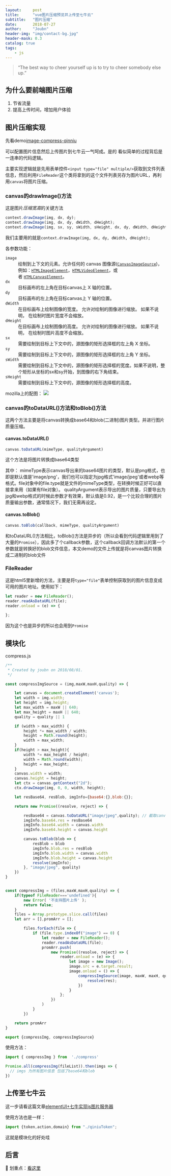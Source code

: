```yaml
---
layout:     post
title:      "vue图片压缩预览并上传至七牛云"
subtitle:   "图片压缩"
date:       2018-07-27
author:     "Joubn"
header-img: "img/contact-bg.jpg"
header-mask: 0.3
catalog: true
tags:
    - js
---
```


> “The best way to cheer yourself up is to try to cheer somebody else up.”

## 为什么要前端图片压缩

1. 节省流量
2. 提高上传时间，增加用户体验

## 图片压缩实现

先看demo[image-compress-qinniu](http://static.joubn.com/2018-07-27-image-compress-qiniu/index.html)

可以配置图片信息然后上传图片到七牛云一气呵成。是的 看似简单的过程背后是一连串的代码逻辑。

主要实现逻辑就是先用表单控件`<input type="file" multiple/>`获取到文件列表信息，然后利用`FileReader`这个类将拿到的这个文件列表另存为图片URL，再利用`canvas`将图片压缩。

### canvas的drawImage()方法

这是图片*压缩宽高*的关键方法

```js
context.drawImage(img, dx, dy);
context.drawImage(img, dx, dy, dWidth, dHeight);
context.drawImage(img, sx, sy, sWidth, sHeight, dx, dy, dWidth, dHeight);
```
我们主要用的就是`context.drawImage(img, dx, dy, dWidth, dHeight);`

各参数功能：
<dl>
 <dt><code>image</code></dt>
 <dd>绘制到上下文的元素。允许任何的 canvas 图像源(<a href="/zh-CN/docs/Web/API/CanvasImageSource" title="CanvasImageSource&nbsp;是一个辅助类型，描述下面类型的任何一个对象：HTMLImageElement, HTMLVideoElement, HTMLCanvasElement, CanvasRenderingContext2D, 或&nbsp;ImageBitmap."><code>CanvasImageSource</code></a>)，例如：<a href="/zh-CN/docs/Web/API/HTMLImageElement" title="HTMLImageElement&nbsp;接口提供了特别的属性和方法 (在常规的&nbsp;HTMLElement之外,它也能通过继承使用)来操纵 <img> 元素的布局和图像."><code>HTMLImageElement</code></a>，<a href="/zh-CN/docs/Web/API/HTMLVideoElement" title="HTMLVideoElement&nbsp;接口提供了用于操作视频对象的特殊属性和方法。它同时还继承了HTMLMediaElement 和 HTMLElement&nbsp;的属性与方法。"><code>HTMLVideoElement</code></a>，或者&nbsp;<a href="/zh-CN/docs/Web/API/HTMLCanvasElement" title="DOM canvas元素暴露了HTMLCanvasElement接口,该接口提供了用来操作一个canvas元素布局和呈现的属性和方法.HTMLCanvasElement接口继承了element接口的属性和方法."><code>HTMLCanvasElement</code></a>。</dd>
 <dt><code>dx</code></dt>
 <dd>目标画布的左上角在目标canvas上&nbsp;X 轴的位置。</dd>
 <dt><code>dy</code></dt>
 <dd>目标画布的左上角在目标canvas上&nbsp;Y 轴的位置。</dd>
 <dt><code>dWidth</code></dt>
 <dd>在目标画布上绘制图像的宽度。 允许对绘制的图像进行缩放。 如果不说明， 在绘制时图片宽度不会缩放。</dd>
 <dt><code>dHeight</code></dt>
 <dd>在目标画布上绘制图像的高度。&nbsp;允许对绘制的图像进行缩放。 如果不说明， 在绘制时图片高度不会缩放。</dd>
 <dt><code>sx</code></dt>
 <dd>需要绘制到目标上下文中的，源图像的矩形选择框的左上角 X 坐标。</dd>
 <dt><code>sy</code></dt>
 <dd>需要绘制到目标上下文中的，源图像的矩形选择框的左上角 Y 坐标。</dd>
 <dt><code>sWidth</code></dt>
 <dd>需要绘制到目标上下文中的，源图像的矩形选择框的宽度。如果不说明，整个矩形从坐标的sx和sy开始，到图像的右下角结束。</dd>
 <dt><code>sHeight</code></dt>
 <dd>需要绘制到目标上下文中的，源图像的矩形选择框的高度。</dd>
</dl>

mozilla上的配图：
![](http://pbafbo2ye.bkt.clouddn.com/Frp1lrVSll6c2dN7LcrCJlBzq_Kb)

### canvas的toDataURL()方法和toBlob()方法

这两个方法主要是将canvas转换成base64和blob(二进制)图片类型。并进行图片质量压缩。
#### canvas.toDataURL() 

```js
canvas.toDataURL(mimeType, qualityArgument)
```
这个方法是将图片转换成base64类型

其中：
mimeType表示canvas导出来的base64图片的类型，默认是png格式，也即是默认值是'image/png'，我们也可以指定为jpg格式'image/jpeg'或者webp等格式。file对象中的file.type就是文件的mimeType类型，在转换时候正好可以直接拿来用（如果有file对象）。
qualityArgument表示导出的图片质量，只要导出为jpg和webp格式的时候此参数才有效果，默认值是0.92，是一个比较合理的图片质量输出参数，通常情况下，我们无需再设定。


#### canvas.toBlob()

```js
canvas.toBlob(callback, mimeType, qualityArgument)
```

和toDataURL()方法相比，toBlob()方法是异步的（所以会看到代码逻辑里用到了大量的`Promise`），因此多了个callback参数，这个callback回调方法默认的第一个参数就是转换好的blob文件信息，本文demo的文件上传就是将canvas图片转换成二进制的blob文件

### FileReader

这是html5里新增的方法，主要是将`type="file"`表单控制获取到的图片信息变成可用的图片地址。使用如下：

```js
let reader = new FileReader();
reader.readAsDataURL(file);
reader.onload = (e) => {
  
};
```
因为这个也是异步的所以也会用到`Promise`

## 模块化

compress.js

```js
/**
 * Created by joubn on 2018/08/01.
 */

const compressImgSource = (img,maxW,maxH,quality) => {

	let canvas = document.createElement('canvas');
	let width = img.width;
	let height = img.height;
	let max_width = maxW || 640;
	let max_height = maxH || 640;
	quality = quality || 1

	if (width > max_width) {
		height *= max_width / width;
		height = Math.round(height);
		width = max_width;
	}
	if(height > max_height){
		width *= max_height / height;
		width = Math.round(width);
		height = max_height;
	}
	canvas.width = width;
	canvas.height = height;
	let ctx = canvas.getContext("2d");
	ctx.drawImage(img, 0, 0, width, height);

	let resBase64, resBlob, imgInfo={base64:{},blob:{}};

	return new Promise((resolve, reject) => {

		resBase64 = canvas.toDataURL("image/jpeg",quality); // 截取canvas对应的jpg图片，并且画质为70%（默认就是70%，可以改变）
		imgInfo.base64.res = resBase64
		imgInfo.base64.width = canvas.width
		imgInfo.base64.height = canvas.height

		canvas.toBlob(blob => {
			resBlob = blob
			imgInfo.blob.res = resBlob
			imgInfo.blob.width = canvas.width
			imgInfo.blob.height = canvas.height
			resolve(imgInfo);
		}, "image/jpeg", quality)
	})
}


const compressImg = (files,maxW,maxH,quality) => {
	if(typeof FileReader==='undefined'){
		new Error( '不支持图片上传' );
		return false;
	}
	files = Array.prototype.slice.call(files)
	let arr = [],promArr = [];

		files.forEach(file => {
			if (file.type.indexOf("image") == 0) {
				let reader = new FileReader();
				reader.readAsDataURL(file);
				promArr.push(
					new Promise((resolve, reject) => {
						reader.onload = (e) => {
							let image = new Image();
							image.src = e.target.result;
							image.onload = () => {
								compressImgSource(image, maxW, maxH, quality).then(res=>{
									resolve(res);
								})
							}
						};
					})
				)
			}
		})

	return promArr
}

export {compressImg, compressImgSource}

```


使用方法：
 
```js
import { compressImg } from  './compress'

Promise.all(compressImg(fileList)).then(imgs => {
  // imgs 为所有图片信息 包括了base64和blob 
})

```

## 上传至七牛云

这一步请看这篇文章[elementUI+七牛实现js图片服务器](http://joubn.com/2018/07/03/qiniu-elementUI/)

使用方法也是一样：

```js
import {token,action,domain} from "./qiniuToken";
```

这就是模块化的好处哇


## 后言

📍 划重点：[看这里](https://github.com/bb595700239/image-compress-qiniu)
















